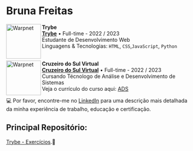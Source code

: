 # Bruna Freitas

[<img align="left" height="94px" width="94px" alt="Warpnet" src="https://blog.betrybe.com/wp-content/uploads/2021/11/51808343.png"/>](https://www.betrybe.com/)

**Trybe** \
[**Trybe**](https://www.betrybe.com/) • Full-time - 2022 / 2023\
Estudante de Desenvolvimento Web \
Linguagens & Tecnologias: `HTML`, `CSS`,`JavaScript`, `Python`\
<br/>

[<img align="left" height="94px" width="94px" alt="Warpnet" src="https://yt3.ggpht.com/ytc/AMLnZu-8pSsHkI63Vb4KR0eFM6YbF7oOtZ_u2CQMj0VJFQ=s900-c-k-c0x00ffffff-no-rj"/>](https://www.betrybe.com/)

**Cruzeiro do Sul Virtual** \
[**Cruzeiro do Sul Virtual**](https://www.cruzeirodosulvirtual.com.br/graduacao/analise-e-desenvolvimento-de-sistemas/) • Full-time - 2022 / 2023 \
Cursando Técnologo de Análise e Desenvolvimento de Sistemas \
Veja o currículo do curso aqui: [ADS](https://www.cruzeirodosulvirtual.com.br/graduacao/analise-e-desenvolvimento-de-sistemas/)



:computer: Por favor, encontre-me no [LinkedIn](https://www.linkedin.com/in/bruna-freitas-63a295161/) para uma descrição mais detalhada da minha experiência de trabalho, educação e certificação.

## Principal Repositório:
[Trybe - Exercícios](https://github.com/brunaCFreitas/trybe-exercices).:green_heart:
